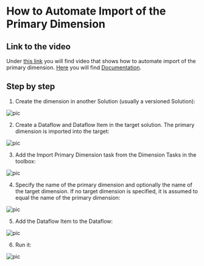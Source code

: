 # How to Automate Import of the Primary Dimension

## Link to the video

Under [this link](https://profitbasedocs.blob.core.windows.net/videos/Dimension%20-%20Import%20Primary%20Dimension.mp4) you will find video that shows how to automate import of the primary dimension. [Here](../../dimensions.md) you will find [Documentation](../../dimensions.md).
<br/>


## Step by step


1. Create the dimension in another Solution (usually a versioned Solution):

![pic](https://profitbasedocs.blob.core.windows.net/images/primDim%20(0).png)

2. Create a Dataflow and Dataflow Item in the target solution. The primary dimension is imported into the target:

![pic](https://profitbasedocs.blob.core.windows.net/images/primDim%20(1).png)

3. Add the Import Primary Dimension task from the Dimension Tasks in the toolbox:

![pic](https://profitbasedocs.blob.core.windows.net/images/primDim%20(2).png)

4. Specify the name of the primary dimension and optionally the name of the target dimension. If no target dimension is specified, it is assumed to equal the name of the primary dimension:

![pic](https://profitbasedocs.blob.core.windows.net/images/primDim%20(3).png)

5. Add the Dataflow Item to the Dataflow:

![pic](https://profitbasedocs.blob.core.windows.net/images/primDim%20(4).png)

6. Run it:

![pic](https://profitbasedocs.blob.core.windows.net/images/primDim%20(6).png)

